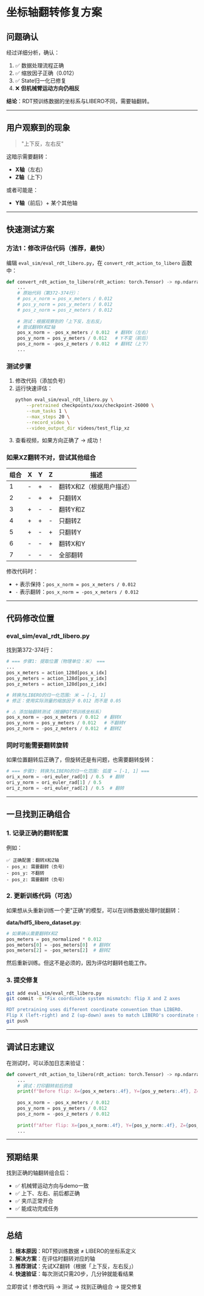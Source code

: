 # 坐标轴翻转修复方案

## 问题确认

经过详细分析，确认：
1. ✅ 数据处理流程正确
2. ✅ 缩放因子正确（0.012）
3. ✅ State归一化已修复
4. ❌ **但机械臂运动方向仍相反**

**结论**：RDT预训练数据的坐标系与LIBERO不同，需要轴翻转。

---

## 用户观察到的现象

> "上下反，左右反"

这暗示需要翻转：
- **X轴**（左右）
- **Z轴**（上下）

或者可能是：
- **Y轴**（前后）+ 某个其他轴

---

## 快速测试方案

### 方法1：修改评估代码（推荐，最快）

编辑 `eval_sim/eval_rdt_libero.py`，在 `convert_rdt_action_to_libero` 函数中：

```python
def convert_rdt_action_to_libero(rdt_action: torch.Tensor) -> np.ndarray:
    ...
    # 原始代码（第372-374行）：
    # pos_x_norm = pos_x_meters / 0.012
    # pos_y_norm = pos_y_meters / 0.012
    # pos_z_norm = pos_z_meters / 0.012
    
    # 测试：根据观察到的「上下反，左右反」
    # 尝试翻转X和Z轴
    pos_x_norm = -pos_x_meters / 0.012  # 翻转X（左右）
    pos_y_norm = pos_y_meters / 0.012   # Y不变（前后）
    pos_z_norm = -pos_z_meters / 0.012  # 翻转Z（上下）
    ...
```

### 测试步骤

1. 修改代码（添加负号）
2. 运行快速评估：
   ```bash
   python eval_sim/eval_rdt_libero.py \
       --pretrained checkpoints/xxx/checkpoint-26000 \
       --num_tasks 1 \
       --max_steps 20 \
       --record_video \
       --video_output_dir videos/test_flip_xz
   ```
3. 查看视频，如果方向正确了 → 成功！

### 如果XZ翻转不对，尝试其他组合

| 组合 | X | Y | Z | 描述 |
|------|---|---|---|------|
| 1 | - | + | - | 翻转X和Z（根据用户描述）|
| 2 | - | + | + | 只翻转X |
| 3 | + | - | - | 翻转Y和Z |
| 4 | + | + | - | 只翻转Z |
| 5 | + | - | + | 只翻转Y |
| 6 | - | - | + | 翻转X和Y |
| 7 | - | - | - | 全部翻转 |

修改代码时：
- `+` 表示保持：`pos_x_norm = pos_x_meters / 0.012`
- `-` 表示翻转：`pos_x_norm = -pos_x_meters / 0.012`

---

## 代码修改位置

### eval_sim/eval_rdt_libero.py

找到第372-374行：

```python
# === 步骤1: 提取位置（物理单位：米） ===
...
pos_x_meters = action_128d[pos_x_idx]
pos_y_meters = action_128d[pos_y_idx]
pos_z_meters = action_128d[pos_z_idx]

# 转换为LIBERO的归一化范围: 米 → [-1, 1]
# 修正：使用实际测量的缩放因子 0.012 而不是 0.05

# ⚠️ 添加轴翻转测试（根据RDT预训练坐标系）
pos_x_norm = -pos_x_meters / 0.012  # 翻转X
pos_y_norm = pos_y_meters / 0.012   # 不翻转Y
pos_z_norm = -pos_z_meters / 0.012  # 翻转Z
```

### 同时可能需要翻转旋转

如果位置翻转后正确了，但旋转还是有问题，也需要翻转旋转：

```python
# === 步骤3: 转换为LIBERO的归一化范围: 弧度 → [-1, 1] ===
ori_x_norm = -ori_euler_rad[0] / 0.5  # 翻转
ori_y_norm = ori_euler_rad[1] / 0.5
ori_z_norm = -ori_euler_rad[2] / 0.5  # 翻转
```

---

## 一旦找到正确组合

### 1. 记录正确的翻转配置

例如：
```
✅ 正确配置：翻转X和Z轴
- pos_x: 需要翻转（负号）
- pos_y: 不翻转
- pos_z: 需要翻转（负号）
```

### 2. 更新训练代码（可选）

如果想从头重新训练一个更"正确"的模型，可以在训练数据处理时就翻转：

**data/hdf5_libero_dataset.py**:
```python
# 如果确认需要翻转X和Z
pos_meters = pos_normalized * 0.012
pos_meters[0] = -pos_meters[0]  # 翻转X
pos_meters[2] = -pos_meters[2]  # 翻转Z
```

然后重新训练。但这不是必须的，因为评估时翻转也能工作。

### 3. 提交修复

```bash
git add eval_sim/eval_rdt_libero.py
git commit -m "Fix coordinate system mismatch: flip X and Z axes

RDT pretraining uses different coordinate convention than LIBERO.
Flip X (left-right) and Z (up-down) axes to match LIBERO's coordinate system."
git push
```

---

## 调试日志建议

在测试时，可以添加日志来验证：

```python
def convert_rdt_action_to_libero(rdt_action: torch.Tensor) -> np.ndarray:
    ...
    # 调试：打印翻转前后的值
    print(f"Before flip: X={pos_x_meters:.4f}, Y={pos_y_meters:.4f}, Z={pos_z_meters:.4f}")
    
    pos_x_norm = -pos_x_meters / 0.012
    pos_y_norm = pos_y_meters / 0.012
    pos_z_norm = -pos_z_meters / 0.012
    
    print(f"After flip: X={pos_x_norm:.4f}, Y={pos_y_norm:.4f}, Z={pos_z_norm:.4f}")
    ...
```

---

## 预期结果

找到正确的轴翻转组合后：
- ✅ 机械臂运动方向与demo一致
- ✅ 上下、左右、前后都正确
- ✅ 夹爪正常开合
- ✅ 能成功完成任务

---

## 总结

1. **根本原因**：RDT预训练数据 ≠ LIBERO的坐标系定义
2. **解决方案**：在评估时翻转对应的轴
3. **推荐测试**：先试XZ翻转（根据「上下反，左右反」）
4. **快速验证**：每次测试只需20步，几分钟就能看结果

立即尝试！修改代码 → 测试 → 找到正确组合 → 提交修复

